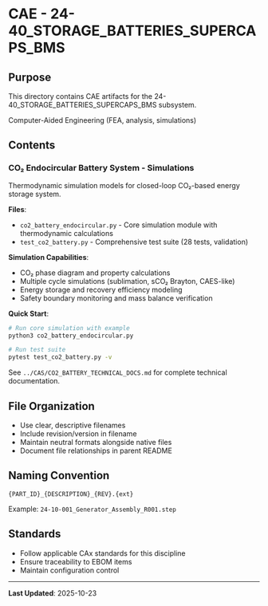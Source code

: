 # CAE - 24-40_STORAGE_BATTERIES_SUPERCAPS_BMS

## Purpose

This directory contains CAE artifacts for the 24-40_STORAGE_BATTERIES_SUPERCAPS_BMS subsystem.

Computer-Aided Engineering (FEA, analysis, simulations)

## Contents

### CO₂ Endocircular Battery System - Simulations

Thermodynamic simulation models for closed-loop CO₂-based energy storage system.

**Files**:
- `co2_battery_endocircular.py` - Core simulation module with thermodynamic calculations
- `test_co2_battery.py` - Comprehensive test suite (28 tests, validation)

**Simulation Capabilities**:
- CO₂ phase diagram and property calculations
- Multiple cycle simulations (sublimation, sCO₂ Brayton, CAES-like)
- Energy storage and recovery efficiency modeling
- Safety boundary monitoring and mass balance verification

**Quick Start**:
```bash
# Run core simulation with example
python3 co2_battery_endocircular.py

# Run test suite
pytest test_co2_battery.py -v
```

See `../CAS/CO2_BATTERY_TECHNICAL_DOCS.md` for complete technical documentation.

## File Organization

- Use clear, descriptive filenames
- Include revision/version in filename
- Maintain neutral formats alongside native files
- Document file relationships in parent README

## Naming Convention

```
{PART_ID}_{DESCRIPTION}_{REV}.{ext}
```

Example: `24-10-001_Generator_Assembly_R001.step`

## Standards

- Follow applicable CAx standards for this discipline
- Ensure traceability to EBOM items
- Maintain configuration control

---

**Last Updated**: 2025-10-23

